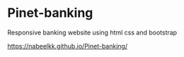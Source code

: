 # Pinet-banking
Responsive banking website using html css and bootstrap

https://nabeelkk.github.io/Pinet-banking/
